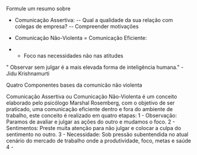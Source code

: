 Formule um resumo sobre 
- Comunicação Assertiva:
-- Qual a qualidade da sua relação com colegas de empresa?
-- Compreender motivações



- Comunicação Não-Violenta = Comunicação Eficiente:
- - Foco nas necessidades não nas atitudes

" Observar sem julgar é a mais elevada forma de inteligência humana." - Jidu Krishnamurti

Quatro Componentes bases da comunicão não violenta

Comunicação Assertiva ou Comunicação Não-Violenta é um conceito elaborado pelo psicólogo Marshal Rosemberg, com o objetivo de ser praticado, uma comunicação eficiente dentro e fora do ambiente de trabalho, este conceito é realizado em quatro etapas:
1 - Observação: Paramos de avaliar e julgar as ações do outro e mudamos o foco.
2 - Sentimentos: Preste muita atenção para não julgar e colocar a culpa do sentimento no outro.
3 - Necessidade: Sob pressão subentendida no atual cenário do mercado de trabalho onde a produtividade, foco, metas e saúde
4 -  
